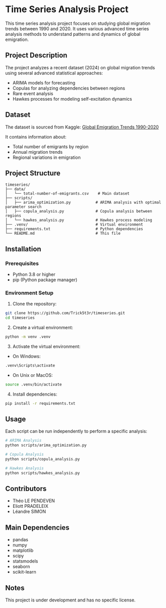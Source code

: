 # Time Series Analysis Project

This time series analysis project focuses on studying global migration trends between 1990 and 2020. It uses various advanced time series analysis methods to understand patterns and dynamics of global emigration.

## Project Description

The project analyzes a recent dataset (2024) on global migration trends using several advanced statistical approaches:
- ARIMA models for forecasting
- Copulas for analyzing dependencies between regions
- Rare event analysis
- Hawkes processes for modeling self-excitation dynamics

## Dataset

The dataset is sourced from Kaggle: [Global Emigration Trends 1990-2020](https://www.kaggle.com/datasets/shreyasur965/global-emigration-trends-1990-2020)

It contains information about:
- Total number of emigrants by region
- Annual migration trends
- Regional variations in emigration

## Project Structure

```
timeseries/
├── data/
│   └── total-number-of-emigrants.csv    # Main dataset
├── scripts/
│   ├── arima_optimization.py           # ARIMA analysis with optimal parameter search
│   ├── copula_analysis.py              # Copula analysis between regions
│   └── hawkes_analysis.py              # Hawkes process modeling
├── .venv/                              # Virtual environment
├── requirements.txt                    # Python dependencies
└── README.md                           # This file
```

## Installation

### Prerequisites
- Python 3.8 or higher
- pip (Python package manager)

### Environment Setup

1. Clone the repository:
```bash
git clone https://github.com/Trick5t3r/timeseries.git
cd timeseries
```

2. Create a virtual environment:
```bash
python -m venv .venv
```

3. Activate the virtual environment:
- On Windows:
```bash
.venv\Scripts\activate
```
- On Unix or MacOS:
```bash
source .venv/bin/activate
```

4. Install dependencies:
```bash
pip install -r requirements.txt
```

## Usage

Each script can be run independently to perform a specific analysis:

```bash
# ARIMA Analysis
python scripts/arima_optimization.py

# Copula Analysis
python scripts/copula_analysis.py

# Hawkes Analysis
python scripts/hawkes_analysis.py
```

## Contributors

- Théo LE PENDEVEN
- Eliott PRADELEIX
- Léandre SIMON

## Main Dependencies

- pandas
- numpy
- matplotlib
- scipy
- statsmodels
- seaborn
- scikit-learn

## Notes

This project is under development and has no specific license. 